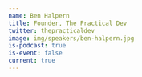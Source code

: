 ```yaml
---
name: Ben Halpern
title: Founder, The Practical Dev
twitter: thepracticaldev
image: img/speakers/ben-halpern.jpg
is-podcast: true
is-event: false
current: true
---
```

